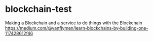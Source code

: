 # blockchain-test
Making a Blockchain and a service to do things with the Blockchain
https://medium.com/@vanflymen/learn-blockchains-by-building-one-117428612f46
